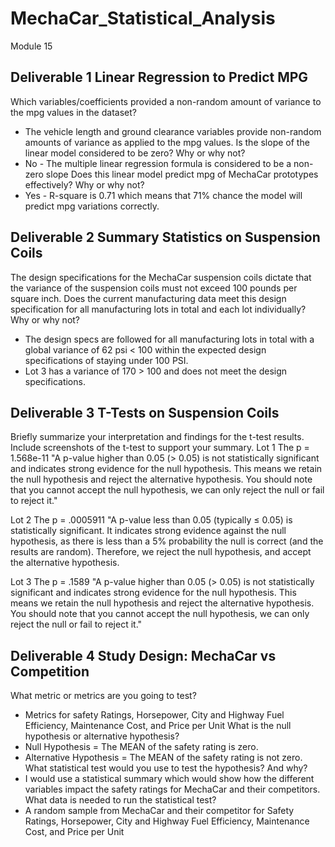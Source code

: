 # MechaCar_Statistical_Analysis
Module 15

Deliverable 1
Linear Regression to Predict MPG
-
Which variables/coefficients provided a non-random amount of variance to the mpg values in the dataset?
- The vehicle length and ground clearance variables provide non-random amounts of variance as applied to the mpg values.
Is the slope of the linear model considered to be zero? Why or why not?
- No - The multiple linear regression formula is considered to be a non-zero slope
Does this linear model predict mpg of MechaCar prototypes effectively? Why or why not?
- Yes - R-square is 0.71 which means that 71% chance the model will predict mpg variations correctly. 

Deliverable 2
Summary Statistics on Suspension Coils
-
The design specifications for the MechaCar suspension coils dictate that the variance of the suspension coils must not exceed 100 pounds per square inch. Does the current manufacturing data meet this design specification for all manufacturing lots in total and each lot individually? Why or why not?
- The design specs are followed for all manufacturing lots in total with a global variance of 62 psi < 100 within the expected design specifications of staying under 100 PSI.
- Lot 3 has a variance of 170 > 100 and does not meet the design specifications.

Deliverable 3
T-Tests on Suspension Coils
-
Briefly summarize your interpretation and findings for the t-test results. Include screenshots of the t-test to support your summary.
Lot 1
The p = 1.568e-11 "A p-value higher than 0.05 (> 0.05) is not statistically significant and indicates strong evidence for the null hypothesis. This means we retain the null hypothesis and reject the alternative hypothesis. You should note that you cannot accept the null hypothesis, we can only reject the null or fail to reject it."

Lot 2
The p = .0005911 "A p-value less than 0.05 (typically ≤ 0.05) is statistically significant. It indicates strong evidence against the null hypothesis, as there is less than a 5% probability the null is correct (and the results are random). Therefore, we reject the null hypothesis, and accept the alternative hypothesis.

Lot 3
The p = .1589 "A p-value higher than 0.05 (> 0.05) is not statistically significant and indicates strong evidence for the null hypothesis. This means we retain the null hypothesis and reject the alternative hypothesis. You should note that you cannot accept the null hypothesis, we can only reject the null or fail to reject it."

Deliverable 4
Study Design: MechaCar vs Competition
-
What metric or metrics are you going to test?
- Metrics for safety Ratings, Horsepower, City and Highway Fuel Efficiency, Maintenance Cost, and Price per Unit
What is the null hypothesis or alternative hypothesis?
- Null Hypothesis = The MEAN of the safety rating is zero.
- Alternative Hypothesis = The MEAN of the safety rating is not zero.
What statistical test would you use to test the hypothesis? And why?
- I would use a statistical summary which would show how the different variables impact the safety ratings for MechaCar and their competitors.
What data is needed to run the statistical test?
- A random sample from MechaCar and their competitor for Safety Ratings, Horsepower, City and Highway Fuel Efficiency, Maintenance Cost, and Price per Unit 

